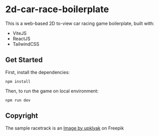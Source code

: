 # 2d-car-race-boilerplate
This is a web-based 2D to-view car racing game boilerplate, built with:
- ViteJS
- ReactJS
- TailwindCSS

## Get Started
First, install the dependencies:
```shell
npm install
```
Then, to run the game on local environment:
```shell
npm run dev
```

## Copyright
The sample racetrack is an <a href="https://www.freepik.com/free-vector/race-track-cars-top-view-circuit-road-cartoon-background-game-racetrack-outdoor-natural-location-with-green-grass-rocks-asphalted-way-loop-formula-f1-competition-vector-path_23592799.htm#query=2d%20race%20track&position=4&from_view=search&track=ais">Image by upklyak</a> on Freepik